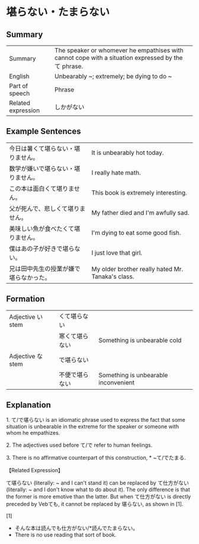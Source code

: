 # 堪らない・たまらない

## Summary

<table><tr>   <td>Summary</td>   <td>The speaker or whomever he empathises with cannot cope with a situation expressed by the て phrase.</td></tr><tr>   <td>English</td>   <td>Unbearably ~; extremely; be dying to do ~</td></tr><tr>   <td>Part of speech</td>   <td>Phrase</td></tr><tr>   <td>Related expression</td>   <td>しかがない</td></tr></table>

## Example Sentences

<table><tr>   <td>今日は暑くて堪らない・堪りません。</td>   <td>It is unbearably hot today.</td></tr><tr>   <td>数学が嫌いで堪らない・堪りません。</td>   <td>I really hate math.</td></tr><tr>   <td>この本は面白くて堪りません。</td>   <td>This book is extremely interesting.</td></tr><tr>   <td>父が死んで、悲しくて堪りません。</td>   <td>My father died and I'm awfully sad.</td></tr><tr>   <td>美味しい魚が食べたくて堪りません。</td>   <td>I'm dying to eat some good fish.</td></tr><tr>   <td>僕はあの子が好きで堪らない。</td>   <td>I just love that girl.</td></tr><tr>   <td>兄は田中先生の授業が嫌で堪らなかった。</td>   <td>My older brother really hated Mr. Tanaka's class.</td></tr></table>

## Formation

<table class="table"> <tbody><tr class="tr head"> <td class="td"><span class="bold"><span>Adjective い stem</span></span></td> <td class="td"><span class="concept">くて堪らない</span> </td> <td class="td"><span>&nbsp;</span></td> </tr> <tr class="tr"> <td class="td"><span>&nbsp;</span></td> <td class="td"><span>寒<span class="concept">くて堪らない</span></span> </td> <td class="td"><span>Something    is unbearable cold</span></td> </tr> <tr class="tr head"> <td class="td"><span class="bold"><span>Adjective な stem</span></span></td> <td class="td"><span class="concept">で堪らない</span> </td> <td class="td"><span>&nbsp;</span></td> </tr> <tr class="tr"> <td class="td"><span>&nbsp;</span></td> <td class="td"><span>不便<span class="concept">で堪らない</span></span> </td> <td class="td"><span>Something    is unbearable inconvenient</span></td> </tr></tbody></table>

## Explanation

<p>1. て/で<span class="cloze">堪らない</span> is an idiomatic phrase used to express the fact that some situation is unbearable in the extreme for the speaker or someone with whom he empathizes.</p>  <p>2. The adjectives used before て/で refer to human feelings.</p>  <p>3. There is no affirmative counterpart of this construction, * ~て/でたまる.</p>  <p>【Related Expression】</p>  <p>て堪らない (literally: ~ and I can't stand it) can be replaced by て仕方がない (literally: ~ and I don't know what to do about it). The only difference is that the former is more emotive than the latter. But when て仕方がない is directly preceded by Vebても, it cannot be replaced by <span class="cloze">堪らない</span>, as shown in [1].</p>  <p>[1]</p>  <ul> <li>そんな本は読んでも仕方がない/*読んで<span class="cloze">たまらない</span>。</li> <li>There is no use reading that sort of book.</li> </ul>

